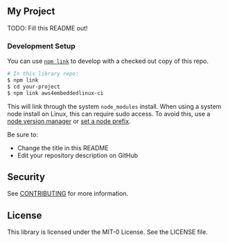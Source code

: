 ## My Project

TODO: Fill this README out!


### Development Setup

You can use [`npm link`](https://docs.npmjs.com/cli/v10/commands/npm-link) to develop with a checked out copy of this repo.

```bash
# In this library repo:
$ npm link
$ cd your-project
$ npm link aws4embeddedlinux-ci
```

This will link through the system `node_modules` install. When using a system node install on Linux, this can require sudo access. To avoid this, use a [node version manager](https://docs.npmjs.com/downloading-and-installing-node-js-and-npm#using-a-node-version-manager-to-install-nodejs-and-npm) or [set a node prefix](https://docs.npmjs.com/resolving-eacces-permissions-errors-when-installing-packages-globally).


Be sure to:

* Change the title in this README
* Edit your repository description on GitHub

## Security

See [CONTRIBUTING](CONTRIBUTING.md#security-issue-notifications) for more information.

## License

This library is licensed under the MIT-0 License. See the LICENSE file.

